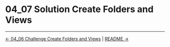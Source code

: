 # 04_07 Solution Create Folders and Views

<!-- FooterStart -->
---
[← 04_06 Challenge Create Folders and Views](../04_06_challenge_create_folders_views/README.md) | [README →](../../ch5_conclusion/05_01_jenkins_build_agents_cloud_runners/README.md)
<!-- FooterEnd -->
